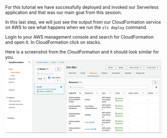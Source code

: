 For this tutorial we have successfully deployed and invoked our Serverless application and that was our main
goal from this session.

In this last step, we will just see the output from our CloudFormation service on AWS to see what happens when we run the `sls deploy` command.

Login to your AWS management console and search for CloudFormation and open it. In CloudFormation click on stacks.

Here is a screenshot from the CloudFormation and it should look similar for you.
![cloudformation](https://github.com/Abdullah1428/katacoda-scenarios/blob/main/assets/cloud-formation.png?raw=true)